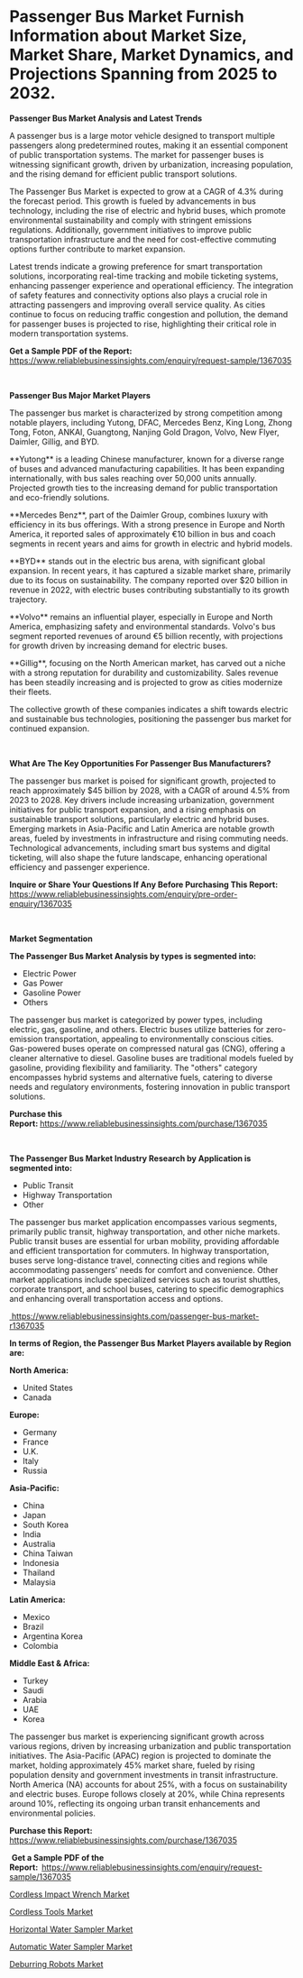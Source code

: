 <p><h1>Passenger Bus Market Furnish Information about Market Size, Market Share, Market Dynamics, and Projections Spanning from 2025 to 2032.</h1></p><p><strong>Passenger Bus Market Analysis and Latest Trends</strong></p>
<p><p>A passenger bus is a large motor vehicle designed to transport multiple passengers along predetermined routes, making it an essential component of public transportation systems. The market for passenger buses is witnessing significant growth, driven by urbanization, increasing population, and the rising demand for efficient public transport solutions. </p><p>The Passenger Bus Market is expected to grow at a CAGR of 4.3% during the forecast period. This growth is fueled by advancements in bus technology, including the rise of electric and hybrid buses, which promote environmental sustainability and comply with stringent emissions regulations. Additionally, government initiatives to improve public transportation infrastructure and the need for cost-effective commuting options further contribute to market expansion. </p><p>Latest trends indicate a growing preference for smart transportation solutions, incorporating real-time tracking and mobile ticketing systems, enhancing passenger experience and operational efficiency. The integration of safety features and connectivity options also plays a crucial role in attracting passengers and improving overall service quality. As cities continue to focus on reducing traffic congestion and pollution, the demand for passenger buses is projected to rise, highlighting their critical role in modern transportation systems.</p></p>
<p><strong>Get a Sample PDF of the Report:&nbsp;</strong> <a href="https://www.reliablebusinessinsights.com/enquiry/request-sample/1367035?utm_campaign=2794&utm_medium=2&utm_source=Github&utm_content=ia&utm_term=22032025&utm_id=passenger-bus">https://www.reliablebusinessinsights.com/enquiry/request-sample/1367035</a></p>
<p>&nbsp;</p>
<p><strong>Passenger Bus Major Market Players</strong></p>
<p><p>The passenger bus market is characterized by strong competition among notable players, including Yutong, DFAC, Mercedes Benz, King Long, Zhong Tong, Foton, ANKAI, Guangtong, Nanjing Gold Dragon, Volvo, New Flyer, Daimler, Gillig, and BYD. </p><p>**Yutong** is a leading Chinese manufacturer, known for a diverse range of buses and advanced manufacturing capabilities. It has been expanding internationally, with bus sales reaching over 50,000 units annually. Projected growth ties to the increasing demand for public transportation and eco-friendly solutions.</p><p>**Mercedes Benz**, part of the Daimler Group, combines luxury with efficiency in its bus offerings. With a strong presence in Europe and North America, it reported sales of approximately €10 billion in bus and coach segments in recent years and aims for growth in electric and hybrid models.</p><p>**BYD** stands out in the electric bus arena, with significant global expansion. In recent years, it has captured a sizable market share, primarily due to its focus on sustainability. The company reported over $20 billion in revenue in 2022, with electric buses contributing substantially to its growth trajectory.</p><p>**Volvo** remains an influential player, especially in Europe and North America, emphasizing safety and environmental standards. Volvo's bus segment reported revenues of around €5 billion recently, with projections for growth driven by increasing demand for electric buses.</p><p>**Gillig**, focusing on the North American market, has carved out a niche with a strong reputation for durability and customizability. Sales revenue has been steadily increasing and is projected to grow as cities modernize their fleets.</p><p>The collective growth of these companies indicates a shift towards electric and sustainable bus technologies, positioning the passenger bus market for continued expansion.</p></p>
<p>&nbsp;</p>
<p><strong>What Are The Key Opportunities For Passenger Bus Manufacturers?</strong></p>
<p><p>The passenger bus market is poised for significant growth, projected to reach approximately $45 billion by 2028, with a CAGR of around 4.5% from 2023 to 2028. Key drivers include increasing urbanization, government initiatives for public transport expansion, and a rising emphasis on sustainable transport solutions, particularly electric and hybrid buses. Emerging markets in Asia-Pacific and Latin America are notable growth areas, fueled by investments in infrastructure and rising commuting needs. Technological advancements, including smart bus systems and digital ticketing, will also shape the future landscape, enhancing operational efficiency and passenger experience.</p></p>
<p><strong>Inquire or Share Your Questions If Any Before Purchasing This Report:</strong> <a href="https://www.reliablebusinessinsights.com/enquiry/pre-order-enquiry/1367035?utm_campaign=2794&utm_medium=2&utm_source=Github&utm_content=ia&utm_term=22032025&utm_id=passenger-bus">https://www.reliablebusinessinsights.com/enquiry/pre-order-enquiry/1367035</a></p>
<p>&nbsp;</p>
<p><strong>Market Segmentation</strong></p>
<p><strong>The Passenger Bus Market Analysis by types is segmented into:</strong></p>
<p><ul><li>Electric Power</li><li>Gas Power</li><li>Gasoline Power</li><li>Others</li></ul></p>
<p><p>The passenger bus market is categorized by power types, including electric, gas, gasoline, and others. Electric buses utilize batteries for zero-emission transportation, appealing to environmentally conscious cities. Gas-powered buses operate on compressed natural gas (CNG), offering a cleaner alternative to diesel. Gasoline buses are traditional models fueled by gasoline, providing flexibility and familiarity. The "others" category encompasses hybrid systems and alternative fuels, catering to diverse needs and regulatory environments, fostering innovation in public transport solutions.</p></p>
<p><strong>Purchase this Report:&nbsp;</strong><a href="https://www.reliablebusinessinsights.com/purchase/1367035?utm_campaign=2794&utm_medium=2&utm_source=Github&utm_content=ia&utm_term=22032025&utm_id=passenger-bus">https://www.reliablebusinessinsights.com/purchase/1367035</a></p>
<p>&nbsp;</p>
<p><strong>The Passenger Bus Market Industry Research by Application is segmented into:</strong></p>
<p><ul><li>Public Transit</li><li>Highway Transportation</li><li>Other</li></ul></p>
<p><p>The passenger bus market application encompasses various segments, primarily public transit, highway transportation, and other niche markets. Public transit buses are essential for urban mobility, providing affordable and efficient transportation for commuters. In highway transportation, buses serve long-distance travel, connecting cities and regions while accommodating passengers' needs for comfort and convenience. Other market applications include specialized services such as tourist shuttles, corporate transport, and school buses, catering to specific demographics and enhancing overall transportation access and options.</p></p>
<p><a href="https://www.reliablebusinessinsights.com/passenger-bus-market-r1367035?utm_campaign=2794&utm_medium=2&utm_source=Github&utm_content=ia&utm_term=22032025&utm_id=passenger-bus">&nbsp;https://www.reliablebusinessinsights.com/passenger-bus-market-r1367035</a></p>
<p><strong>In terms of Region, the Passenger Bus Market Players available by Region are:</strong></p>
<p>
    <p> <strong> North America: </strong>
        <ul>
            <li>United States</li>
            <li>Canada</li>
        </ul>
        </p> 
    <p> <strong> Europe: </strong>
        <ul>
            <li>Germany</li>
            <li>France</li>
            <li>U.K.</li>
            <li>Italy</li>
            <li>Russia</li>
        </ul>
        </p> 
    <p> <strong> Asia-Pacific: </strong>
        <ul>
            <li>China</li>
            <li>Japan</li>
            <li>South Korea</li>
            <li>India</li>
            <li>Australia</li>
            <li>China Taiwan</li>
            <li>Indonesia</li>
            <li>Thailand</li>
            <li>Malaysia</li>
        </ul>
        </p> 
    <p> <strong> Latin America: </strong>
        <ul>
            <li>Mexico</li>
            <li>Brazil</li>
            <li>Argentina Korea</li>
            <li>Colombia</li>
        </ul>
        </p> 
    <p> <strong> Middle East & Africa: </strong>
        <ul>
            <li>Turkey</li>
            <li>Saudi</li>
            <li>Arabia</li>
            <li>UAE</li>
            <li>Korea</li>
        </ul>
    </p>
    </p>
<p><p>The passenger bus market is experiencing significant growth across various regions, driven by increasing urbanization and public transportation initiatives. The Asia-Pacific (APAC) region is projected to dominate the market, holding approximately 45% market share, fueled by rising population density and government investments in transit infrastructure. North America (NA) accounts for about 25%, with a focus on sustainability and electric buses. Europe follows closely at 20%, while China represents around 10%, reflecting its ongoing urban transit enhancements and environmental policies.</p></p>
<p><strong>Purchase this Report: </strong><a href="https://www.reliablebusinessinsights.com/purchase/1367035?utm_campaign=2794&utm_medium=2&utm_source=Github&utm_content=ia&utm_term=22032025&utm_id=passenger-bus">https://www.reliablebusinessinsights.com/purchase/1367035</a></p>
<p>&nbsp;<strong>Get a Sample PDF of the Report:&nbsp;&nbsp;</strong><a href="https://www.reliablebusinessinsights.com/enquiry/request-sample/1367035?utm_campaign=2794&utm_medium=2&utm_source=Github&utm_content=ia&utm_term=22032025&utm_id=passenger-bus">https://www.reliablebusinessinsights.com/enquiry/request-sample/1367035</a></p>
<p><strong></strong></p>
<p><p><a href="https://www.linkedin.com/pulse/cordless-impact-wrench-market-size-growth-trends-statistics-i4ltf?utm_campaign=2794&utm_medium=2&utm_source=Github&utm_content=ia&utm_term=22032025&utm_id=passenger-bus">Cordless Impact Wrench Market</a></p><p><a href="https://www.linkedin.com/pulse/cordless-tools-market-progressan-anticipated-compound-finqf?utm_campaign=2794&utm_medium=2&utm_source=Github&utm_content=ia&utm_term=22032025&utm_id=passenger-bus">Cordless Tools Market</a></p><p><a href="https://www.linkedin.com/pulse/growing-horizontal-water-sampler-market-size-forecast-predicted-6ckge?utm_campaign=2794&utm_medium=2&utm_source=Github&utm_content=ia&utm_term=22032025&utm_id=passenger-bus">Horizontal Water Sampler Market</a></p><p><a href="https://www.linkedin.com/pulse/automatic-water-sampler-market-size-share-detailed-analysis-gfkhe?utm_campaign=2794&utm_medium=2&utm_source=Github&utm_content=ia&utm_term=22032025&utm_id=passenger-bus">Automatic Water Sampler Market</a></p><p><a href="https://www.linkedin.com/pulse/deburring-robots-market-outlook-from-2025-2032-trends-application-ydmxe?utm_campaign=2794&utm_medium=2&utm_source=Github&utm_content=ia&utm_term=22032025&utm_id=passenger-bus">Deburring Robots Market</a></p></p>